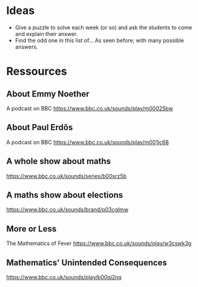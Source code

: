 Ideas
=====

+ Give a puzzle to solve each week (or so) and ask the students to come and
explain their answer. 
+ Find the odd one in this list of... As seen before; with many possible
  answers.


Ressources
==========

About Emmy Noether
------------------

A podcast on BBC
https://www.bbc.co.uk/sounds/play/m00025bw

About Paul Erdős
----------------

A podcast on BBC
https://www.bbc.co.uk/sounds/play/m001jc68

A whole show about maths
------------------------

https://www.bbc.co.uk/sounds/series/b00srz5b

A maths show about elections
----------------------------

https://www.bbc.co.uk/sounds/brand/p03cglmw

More or Less
------------

The Mathematics of Fever
https://www.bbc.co.uk/sounds/play/w3cswk3g

Mathematics' Unintended Consequences
------------------------------------

https://www.bbc.co.uk/sounds/play/b00qj2nq
